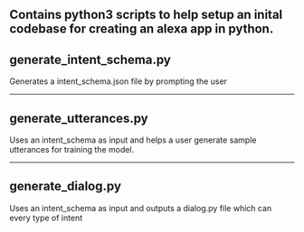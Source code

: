 Contains python3 scripts to help setup an inital codebase for creating an alexa app in python.
---
generate_intent_schema.py 
---
Generates a intent_schema.json file by prompting the user

---
generate_utterances.py
---

Uses an intent_schema as input and helps a user generate sample utterances for training the model.

---
generate_dialog.py
---
Uses an intent_schema as input and outputs a dialog.py file which can every type of intent 

